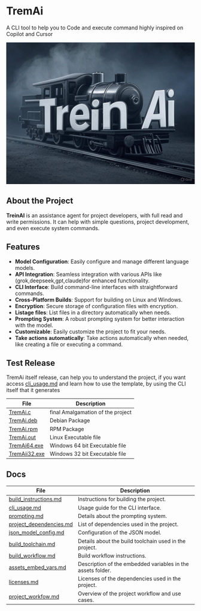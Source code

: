 # TremAi
A CLI tool to help you to Code and execute command highly inspired on Copilot and Cursor

![Tumb Image](/imgs/tremAi.jpg)

## About the Project

**TreinAI** is an assistance agent for project developers, with full read and write permissions. It can help with simple questions, project development, and even execute system commands. 
## Features

- **Model Configuration**: Easily configure and manage different language models.
- **API Integration**: Seamless integration with various APIs like (grok,deepseek,gpt,claude)for enhanced functionality.
- **CLI Interface**: Build command-line interfaces with straightforward commands.
- **Cross-Platform Builds**: Support for building on Linux and Windows.
- **Encryption**: Secure storage of configuration files with encryption.
- **Listage files**: List files in a directory automatically when needs.
- **Prompting System**: A robust prompting system for better interaction with the model.
- **Customizable**: Easily customize the project to fit your needs.
- **Take actions automatically**: Take actions automatically when needed, like creating a file or executing a command.
## Test Release
TremAi itself release, can help you to understand the project, if you want access [cli_usage.md](/docs/cli_usage.md) and learn how to use the template, by using the CLI itself that it generates

| File | Description |
| --- | --- |
|[TremAi.c](https://github.com/SamuelHenriqueDeMoraisVitrio/TreinAI/releases/download/0.0.7/TreinAI.c)| final Amalgamation of the project |
|[TremAi.deb](https://github.com/SamuelHenriqueDeMoraisVitrio/TreinAI/releases/download/0.0.7/TreinAI.deb)| Debian Package |
|[TremAi.rpm](https://github.com/SamuelHenriqueDeMoraisVitrio/TreinAI/releases/download/0.0.7/TreinAI.rpm)| RPM Package |
|[TremAi.out](https://github.com/SamuelHenriqueDeMoraisVitrio/TreinAI/releases/download/0.0.7/TreinAI.out)| Linux Executable file |
|[TremAi64.exe](https://github.com/SamuelHenriqueDeMoraisVitrio/TreinAI/releases/download/0.0.7/TreinAI64.exe)| Windows 64 bit Executable file |
|[TremAii32.exe](https://github.com/SamuelHenriqueDeMoraisVitrio/TreinAI/releases/download/0.0.7/TreinAIi32.exe)| Windows 32 bit Executable file |

## Docs 
| File | Description |
| --- | --- |
|[build_instructions.md](/docs/build_instructions.md)| Instructions for building the project. |
|[cli_usage.md](/docs/cli_usage.md)| Usage guide for the CLI interface. |
|[prompting.md](/docs/prompting.md)| Details about the prompting system. |
|[project_dependencies.md](/docs/project_dependencies.md)| List of dependencies used in the project. |
|[json_model_config.md](/docs/json_model_config.md)| Configuration of the JSON model. |
|[build_toolchain.md](/docs/build_toolchain.md)| Details about the build toolchain used in the project. |
|[build_workflow.md](/docs/build_workflow.md)| Build workflow instructions. |
|[assets_embed_vars.md](/docs/assets_embed_vars.md)| Description of the embedded variables in the assets folder. |
|[licenses.md](/docs/licenses.md)| Licenses of the dependencies used in the project. |
|[project_workfow.md](/docs/project_workfow.md)| Overview of the project workflow and use cases. |
